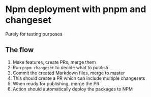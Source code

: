 # Npm deployment with pnpm and changeset

Purely for testing purposes

## The flow

1. Make features, create PRs, merge them
2. Run `pnpm changeset` to decide what to publish
3. Commit the created Markdown files, merge to master
4. This should create a PR which can include multiple changesets
5. When ready for publishing, merge the PR
6. Action should automatically deploy the packages to NPM